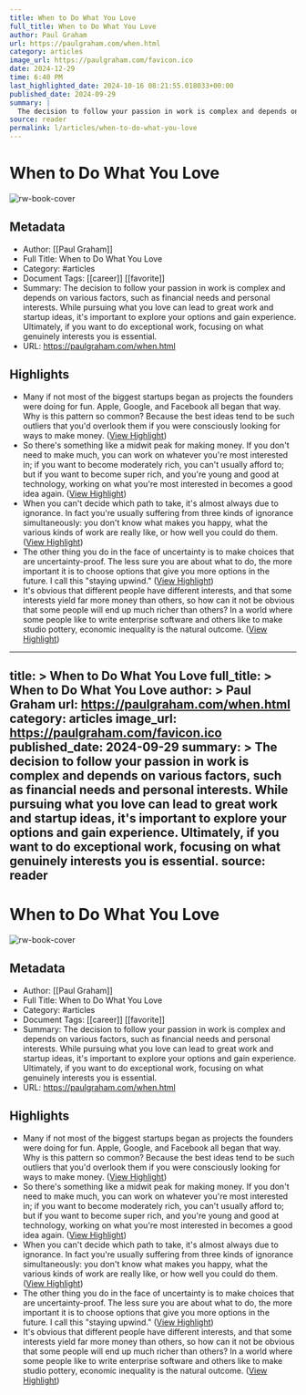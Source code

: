 ```yaml
---
title: When to Do What You Love
full_title: When to Do What You Love
author: Paul Graham
url: https://paulgraham.com/when.html
category: articles
image_url: https://paulgraham.com/favicon.ico
date: 2024-12-29
time: 6:40 PM
last_highlighted_date: 2024-10-16 08:21:55.018033+00:00
published_date: 2024-09-29
summary: |
  The decision to follow your passion in work is complex and depends on various factors, such as financial needs and personal interests. While pursuing what you love can lead to great work and startup ideas, it's important to explore your options and gain experience. Ultimately, if you want to do exceptional work, focusing on what genuinely interests you is essential.
source: reader
permalink: l/articles/when-to-do-what-you-love
---
```

# When to Do What You Love

![rw-book-cover](https://paulgraham.com/favicon.ico)

## Metadata
- Author: [[Paul Graham]]
- Full Title: When to Do What You Love
- Category: #articles
- Document Tags: [[career]] [[favorite]] 
- Summary: The decision to follow your passion in work is complex and depends on various factors, such as financial needs and personal interests. While pursuing what you love can lead to great work and startup ideas, it's important to explore your options and gain experience. Ultimately, if you want to do exceptional work, focusing on what genuinely interests you is essential.
- URL: https://paulgraham.com/when.html

## Highlights
- Many if not most of the biggest startups began as projects the founders were doing for fun. Apple, Google, and Facebook all began that way. Why is this pattern so common? Because the best ideas tend to be such outliers that you'd overlook them if you were consciously looking for ways to make money. ([View Highlight](https://read.readwise.io/read/01jaa657bzb4ea2ga5mbebtp0z))
- So there's something like a midwit peak for making money. If you don't need to make much, you can work on whatever you're most interested in; if you want to become moderately rich, you can't usually afford to; but if you want to become super rich, and you're young and good at technology, working on what you're most interested in becomes a good idea again. ([View Highlight](https://read.readwise.io/read/01jaa65rkafb0td0n7vrrnjdwv))
- When you can't decide which path to take, it's almost always due to ignorance. In fact you're usually suffering from three kinds of ignorance simultaneously: you don't know what makes you happy, what the various kinds of work are really like, or how well you could do them. ([View Highlight](https://read.readwise.io/read/01jaa66zvgnwy4zdj2yfrm7tvv))
- The other thing you do in the face of uncertainty is to make choices that are uncertainty-proof. The less sure you are about what to do, the more important it is to choose options that give you more options in the future. I call this "staying upwind." ([View Highlight](https://read.readwise.io/read/01jaa6naw4vf97v7h6m7q8jp8y))
- It's obvious that different people have different interests, and that some interests yield far more money than others, so how can it not be obvious that some people will end up much richer than others? In a world where some people like to write enterprise software and others like to make studio pottery, economic inequality is the natural outcome. ([View Highlight](https://read.readwise.io/read/01jaa6pmvp9g7b6a8s53wgntzk))


---
title: >
  When to Do What You Love
full_title: >
  When to Do What You Love
author: >
  Paul Graham
url: https://paulgraham.com/when.html
category: articles
image_url: https://paulgraham.com/favicon.ico
published_date: 2024-09-29
summary: >
  The decision to follow your passion in work is complex and depends on various factors, such as financial needs and personal interests. While pursuing what you love can lead to great work and startup ideas, it's important to explore your options and gain experience. Ultimately, if you want to do exceptional work, focusing on what genuinely interests you is essential.
source: reader
---
# When to Do What You Love

![rw-book-cover](https://paulgraham.com/favicon.ico)

## Metadata
- Author: [[Paul Graham]]
- Full Title: When to Do What You Love
- Category: #articles
- Document Tags: [[career]] [[favorite]] 
- Summary: The decision to follow your passion in work is complex and depends on various factors, such as financial needs and personal interests. While pursuing what you love can lead to great work and startup ideas, it's important to explore your options and gain experience. Ultimately, if you want to do exceptional work, focusing on what genuinely interests you is essential.
- URL: https://paulgraham.com/when.html

## Highlights
- Many if not most of the biggest startups began as projects the founders were doing for fun. Apple, Google, and Facebook all began that way. Why is this pattern so common? Because the best ideas tend to be such outliers that you'd overlook them if you were consciously looking for ways to make money. ([View Highlight](https://read.readwise.io/read/01jaa657bzb4ea2ga5mbebtp0z))
- So there's something like a midwit peak for making money. If you don't need to make much, you can work on whatever you're most interested in; if you want to become moderately rich, you can't usually afford to; but if you want to become super rich, and you're young and good at technology, working on what you're most interested in becomes a good idea again. ([View Highlight](https://read.readwise.io/read/01jaa65rkafb0td0n7vrrnjdwv))
- When you can't decide which path to take, it's almost always due to ignorance. In fact you're usually suffering from three kinds of ignorance simultaneously: you don't know what makes you happy, what the various kinds of work are really like, or how well you could do them. ([View Highlight](https://read.readwise.io/read/01jaa66zvgnwy4zdj2yfrm7tvv))
- The other thing you do in the face of uncertainty is to make choices that are uncertainty-proof. The less sure you are about what to do, the more important it is to choose options that give you more options in the future. I call this "staying upwind." ([View Highlight](https://read.readwise.io/read/01jaa6naw4vf97v7h6m7q8jp8y))
- It's obvious that different people have different interests, and that some interests yield far more money than others, so how can it not be obvious that some people will end up much richer than others? In a world where some people like to write enterprise software and others like to make studio pottery, economic inequality is the natural outcome. ([View Highlight](https://read.readwise.io/read/01jaa6pmvp9g7b6a8s53wgntzk))


